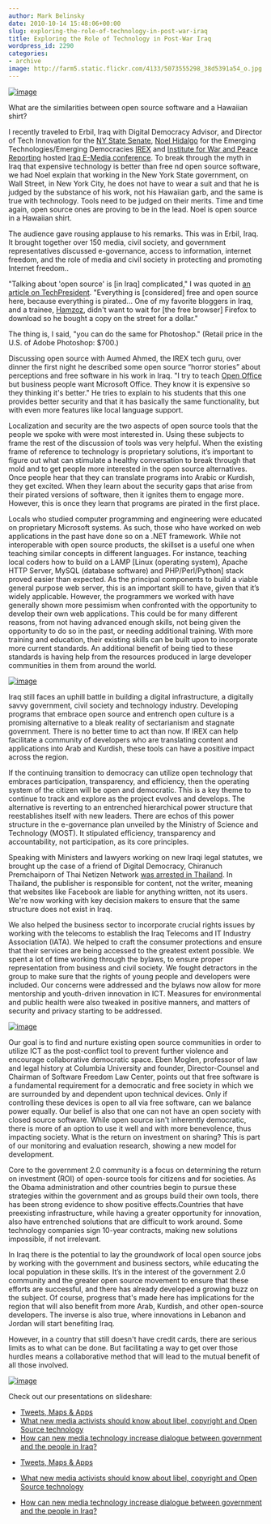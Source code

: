 ```yaml
---
author: Mark Belinsky
date: 2010-10-14 15:48:06+00:00
slug: exploring-the-role-of-technology-in-post-war-iraq
title: Exploring the Role of Technology in Post-War Iraq
wordpress_id: 2290
categories:
- archive
image: http://farm5.static.flickr.com/4133/5073555298_38d5391a54_o.jpg
---
```

[![image](http://farm5.static.flickr.com/4133/5073555298_38d5391a54_o.jpg)](http://www.flickr.com/photos/digitaldemocracy/5073555450/)





What are the similarities between open source software and a Hawaiian shirt?

I recently traveled to Erbil, Iraq with Digital Democracy Advisor, and Director of Tech Innovation for the [NY State Senate](http://www.nysenate.gov/department/cio), [Noel Hidalgo](http://noneck.org/) for the Emerging Technologies/Emerging Democracies [IREX](http://irex.org/) and [Institute for War and Peace Reporting](http://iwpr.net) hosted [Iraq E-Media conference](http://www.iraqemedia.net/). To break through the myth in Iraq that expensive technology is better than free  nd open source software, we had Noel explain that working in the New York State government, on Wall Street, in New York City, he does not have to wear a suit and that he is judged by the substance of his work, not his Hawaiian garb, and the same is true with technology. Tools need to be judged on their merits. Time and time again, open source ones are proving to be in the lead. Noel is open source in a Hawaiian shirt.

The audience gave rousing applause to his remarks. This was  in Erbil, Iraq. It brought together over 150 media, civil society, and government representatives discussed e-governance, access to information, internet freedom, and the role of media and civil society in protecting and promoting Internet freedom..

"Talking about 'open source' is [in Iraq] complicated," I was quoted in  [an article on TechPresident](http://techpresident.com/blog-entry/lost-translation-challenges-talking-drupal-Iraq). "Everything is [considered] free and open source here, because everything is pirated... One of my favorite bloggers in Iraq, and a trainee, [Hamzoz](http://www.iraqistreets.com/), didn't want to wait for [the free browser] Firefox to download so he bought a copy on the street for a dollar."

The thing is, I said, "you can do the same for Photoshop." (Retail price in the U.S. of Adobe Photoshop: $700.)

Discussing open source with Aumed Ahmed, the IREX tech guru, over dinner the first night he described some open source “horror stories” about perceptions and free software in his work in Iraq. "I try to teach [Open Office](http://www.openoffice.org/) but business people want Microsoft Office. They know it is expensive so they thinking it's better." He tries to explain to his students that this one provides better security and that it has basically the same functionality, but with even more features like local language support.

Localization and security are the two aspects of open source tools that the people we spoke with were most interested in. Using these subjects to frame the rest of the discussion of tools was very helpful. When the existing frame of reference to technology is proprietary solutions, it’s important to figure out what can stimulate a healthy conversation to break through that mold and to get people more interested in the open source alternatives. Once people hear that they can translate programs into Arabic or Kurdish, they get excited. When they learn about the security gaps that arise from their pirated versions of software, then it ignites them to engage more. However, this is once they learn that programs are pirated in the first place.

Locals who studied computer programming and engineering were educated on proprietary Microsoft systems. As such, those who have worked on web applications in the past have done so on a .NET framework. While not interoperable with open source products, the skillset is a useful one when teaching similar concepts in different languages. For instance, teaching local coders how to build on a LAMP [Linux (operating system), Apache HTTP Server, MySQL (database software) and PHP/Perl/Python] stack proved easier than expected. As the principal components to build a viable general purpose web server, this is an important skill to have, given that it’s widely applicable. However, the programmers we worked with have generally shown more pessimism when confronted with the opportunity to develop their own web applications. This could be for many different reasons, from not having advanced enough skills, not being given the opportunity to do so in the past, or needing additional training. With more training and education, their existing skills can be built upon to incorporate more current standards. An additional benefit of being tied to these standards is having help from the resources produced in large developer communities in them from around the world.

[![image](http://farm5.static.flickr.com/4091/5072957785_e8a667d2a5_o.jpg)](http://www.flickr.com/photos/digitaldemocracy/5072957785/)

Iraq still faces an uphill battle in building a digital infrastructure, a digitally savvy government, civil society and technology industry. Developing programs that embrace open source and entrench open culture is a promising alternative to a bleak reality of sectarianism and stagnate government. There is no better time to act than now. If IREX can help facilitate a community of developers who are translating content and applications into Arab and Kurdish, these tools can have a positive impact across the region.

If the continuing transition to democracy can utilize open technology that embraces participation, transparency, and efficiency, then the operating system of the citizen will be open and democratic. This is a key theme to continue to track and explore as the project evolves and develops. The alternative is reverting to an entrenched hierarchical power structure that reestablishes itself with new leaders. There are echos of this power structure in the e-governance plan unveiled by the Ministry of Science and Technology (MOST). It stipulated efficiency, transparency and accountability, not participation, as its core principles.

Speaking with Ministers and lawyers working on new Iraqi legal statutes, we brought up the case of a friend of Digital Democracy, Chiranuch Premchaiporn of Thai Netizen Network [was arrested in Thailand](http://freejiew.blogspot.com/). In Thailand, the publisher is responsible for content, not the writer, meaning that websites like Facebook are liable for anything written, not its users. We're now working with key decision makers to ensure that the same structure does not exist in Iraq.

We also helped the business sector to incorporate crucial rights issues by working with the telecoms to establish the Iraq Telecoms and IT Industry Association (IATA). We helped to craft the consumer protections and ensure that their services are being accessed to the greatest extent possible. We spent a lot of time working through the bylaws, to ensure proper representation from business and civil society. We fought detractors in the group to make sure that the rights of young people and developers were included. Our concerns were addressed and the bylaws now allow for more mentorship and youth-driven innovation in ICT. Measures for environmental and public health were also tweaked in positive manners, and matters of security and privacy starting to be addressed.

[![image](http://farm2.static.flickr.com/1080/5099660330_cfbe8ac8db.jpg)](http://www.wordle.net/show/wrdl/2578863/IraqTech2)

Our goal is to find and nurture existing open source communities in order to utilize ICT as the post-conflict tool to prevent further violence and encourage collaborative democratic space. Eben Moglen, professor of law and legal history at Columbia University and founder, Director-Counsel and Chairman of Software Freedom Law Center, points out that free software is a fundamental requirement for a democratic and free society in which we are surrounded by and dependent upon technical devices. Only if controlling these devices is open to all via free software, can we balance power equally. Our belief is also that one can not have an open society with closed source software. While open source isn't inherently democratic, there is more of an option to use it well and with more benevolence, thus impacting society. What is the return on investment on sharing? This is part of our monitoring and evaluation research, showing a new model for development.

Core to the government 2.0 community is a focus on determining the return on investment (ROI) of open-source tools for citizens and for societies. As the Obama administration and other countries begin to pursue these strategies within the government and as groups build their own tools, there has been strong evidence to show positive effects.Countries that have preexisting infrastructure, while having a greater opportunity for innovation, also have entrenched solutions that are difficult to work around. Some technology companies sign 10-year contracts, making new solutions impossible, if not irrelevant.

In Iraq there is the potential to lay the groundwork of local open source jobs by working with the government and business sectors, while educating the local population in these skills. It’s in the interest of the government 2.0 community and the greater open source movement to ensure that these efforts are successful, and there has already developed a growing buzz on the subject. Of course, progress that's made here has implications for the region that will also benefit from more Arab, Kurdish, and other open-source developers. The inverse is also true, where innovations in Lebanon and Jordan will start benefiting Iraq.

However, in a country that still doesn't have credit cards, there are serious limits as to what can be done. But facilitating a way to get over those hurdles means a collaborative method that will lead to the mutual benefit of all those involved.

[![image](http://farm5.static.flickr.com/4128/5073555542_d97f4e77c5_o.jpg)](http://www.flickr.com/photos/digitaldemocracy/5073555542/sizes/o/in/photostream/)

Check out our presentations on slideshare:

*   [Tweets, Maps & Apps][14]
*   [What new media activists should know about libel, copyright and Open Source technology][15]
*   [How can new media technology increase dialogue between government and the people in Iraq?][16]




  [2]: http://www.nysenate.gov/department/cio
 [3]: http://noneck.org/
 [4]: http://irex.org/
 [5]: http://iwpr.net
 [6]: http://www.iraqemedia.net/
 [7]: http://techpresident.com/blog-entry/lost-translation-challenges-talking-drupal-Iraq
 [8]: http://www.iraqistreets.com/
 [9]: http://www.openoffice.org/
  [11]: http://freejiew.blogspot.com/
   [14]: http://www.slideshare.net/mbelinsky/tweets-maps-apps
 [15]: http://www.slideshare.net/mbelinsky/iraq3
 [16]: http://www.slideshare.net/mbelinsky/how-can-new-media-technology-increase-dialogue-between-government-and-the-people-in-iraq


	
  * [Tweets, Maps & Apps](http://www.slideshare.net/mbelinsky/tweets-maps-apps)

	
  * [What new media activists should know about libel, copyright and Open Source technology](http://www.slideshare.net/mbelinsky/iraq3)

	
  * [How can new media technology increase dialogue between government and the people in Iraq?](http://www.slideshare.net/mbelinsky/how-can-new-media-technology-increase-dialogue-between-government-and-the-people-in-iraq)

